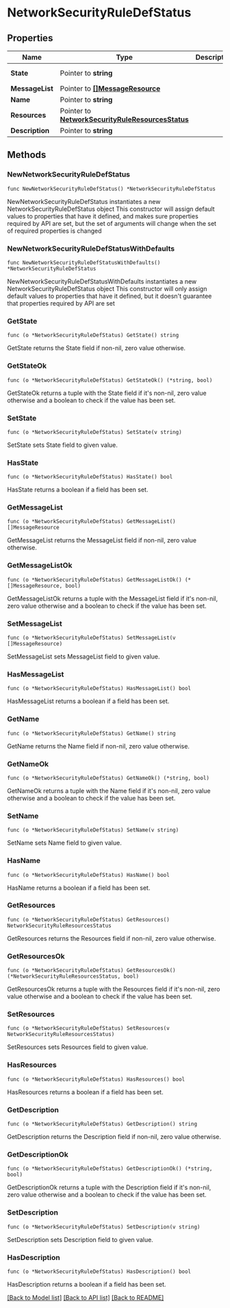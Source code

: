 # NetworkSecurityRuleDefStatus

## Properties

Name | Type | Description | Notes
------------ | ------------- | ------------- | -------------
**State** | Pointer to **string** |  | [optional] [readonly] 
**MessageList** | Pointer to [**[]MessageResource**](MessageResource.md) |  | [optional] 
**Name** | Pointer to **string** |  | [optional] 
**Resources** | Pointer to [**NetworkSecurityRuleResourcesStatus**](NetworkSecurityRuleResourcesStatus.md) |  | [optional] 
**Description** | Pointer to **string** |  | [optional] 

## Methods

### NewNetworkSecurityRuleDefStatus

`func NewNetworkSecurityRuleDefStatus() *NetworkSecurityRuleDefStatus`

NewNetworkSecurityRuleDefStatus instantiates a new NetworkSecurityRuleDefStatus object
This constructor will assign default values to properties that have it defined,
and makes sure properties required by API are set, but the set of arguments
will change when the set of required properties is changed

### NewNetworkSecurityRuleDefStatusWithDefaults

`func NewNetworkSecurityRuleDefStatusWithDefaults() *NetworkSecurityRuleDefStatus`

NewNetworkSecurityRuleDefStatusWithDefaults instantiates a new NetworkSecurityRuleDefStatus object
This constructor will only assign default values to properties that have it defined,
but it doesn't guarantee that properties required by API are set

### GetState

`func (o *NetworkSecurityRuleDefStatus) GetState() string`

GetState returns the State field if non-nil, zero value otherwise.

### GetStateOk

`func (o *NetworkSecurityRuleDefStatus) GetStateOk() (*string, bool)`

GetStateOk returns a tuple with the State field if it's non-nil, zero value otherwise
and a boolean to check if the value has been set.

### SetState

`func (o *NetworkSecurityRuleDefStatus) SetState(v string)`

SetState sets State field to given value.

### HasState

`func (o *NetworkSecurityRuleDefStatus) HasState() bool`

HasState returns a boolean if a field has been set.

### GetMessageList

`func (o *NetworkSecurityRuleDefStatus) GetMessageList() []MessageResource`

GetMessageList returns the MessageList field if non-nil, zero value otherwise.

### GetMessageListOk

`func (o *NetworkSecurityRuleDefStatus) GetMessageListOk() (*[]MessageResource, bool)`

GetMessageListOk returns a tuple with the MessageList field if it's non-nil, zero value otherwise
and a boolean to check if the value has been set.

### SetMessageList

`func (o *NetworkSecurityRuleDefStatus) SetMessageList(v []MessageResource)`

SetMessageList sets MessageList field to given value.

### HasMessageList

`func (o *NetworkSecurityRuleDefStatus) HasMessageList() bool`

HasMessageList returns a boolean if a field has been set.

### GetName

`func (o *NetworkSecurityRuleDefStatus) GetName() string`

GetName returns the Name field if non-nil, zero value otherwise.

### GetNameOk

`func (o *NetworkSecurityRuleDefStatus) GetNameOk() (*string, bool)`

GetNameOk returns a tuple with the Name field if it's non-nil, zero value otherwise
and a boolean to check if the value has been set.

### SetName

`func (o *NetworkSecurityRuleDefStatus) SetName(v string)`

SetName sets Name field to given value.

### HasName

`func (o *NetworkSecurityRuleDefStatus) HasName() bool`

HasName returns a boolean if a field has been set.

### GetResources

`func (o *NetworkSecurityRuleDefStatus) GetResources() NetworkSecurityRuleResourcesStatus`

GetResources returns the Resources field if non-nil, zero value otherwise.

### GetResourcesOk

`func (o *NetworkSecurityRuleDefStatus) GetResourcesOk() (*NetworkSecurityRuleResourcesStatus, bool)`

GetResourcesOk returns a tuple with the Resources field if it's non-nil, zero value otherwise
and a boolean to check if the value has been set.

### SetResources

`func (o *NetworkSecurityRuleDefStatus) SetResources(v NetworkSecurityRuleResourcesStatus)`

SetResources sets Resources field to given value.

### HasResources

`func (o *NetworkSecurityRuleDefStatus) HasResources() bool`

HasResources returns a boolean if a field has been set.

### GetDescription

`func (o *NetworkSecurityRuleDefStatus) GetDescription() string`

GetDescription returns the Description field if non-nil, zero value otherwise.

### GetDescriptionOk

`func (o *NetworkSecurityRuleDefStatus) GetDescriptionOk() (*string, bool)`

GetDescriptionOk returns a tuple with the Description field if it's non-nil, zero value otherwise
and a boolean to check if the value has been set.

### SetDescription

`func (o *NetworkSecurityRuleDefStatus) SetDescription(v string)`

SetDescription sets Description field to given value.

### HasDescription

`func (o *NetworkSecurityRuleDefStatus) HasDescription() bool`

HasDescription returns a boolean if a field has been set.


[[Back to Model list]](../README.md#documentation-for-models) [[Back to API list]](../README.md#documentation-for-api-endpoints) [[Back to README]](../README.md)



